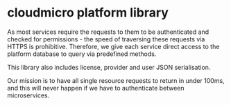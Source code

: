 # cloudmicro platform library

As most services require the requests to them to be authenticated and checked
for permissions - the speed of traversing these requests via HTTPS is 
prohibitive. Therefore, we give each service direct access to the platform
database to query via predefined methods.

This library also includes license, provider and user JSON serialisation. 

Our mission is to have all single resource requests to return in under
100ms, and this will never happen if we have to authenticate between
microservices. 

